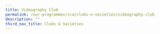 ```yaml
---
title: Videography Club
permalink: /our-programmes/cca/clubs-n-societies/videography-club
description: ""
third_nav_title: Clubs & Societies
---
```

